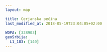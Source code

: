 ```yaml
---
layout: map

title: Cerjanska pećina
last_modified_at: 2018-05-19T23:04:05+02:00

WDPA: [328903]
geoSrbija:
  L1_183: [140]
---
```

